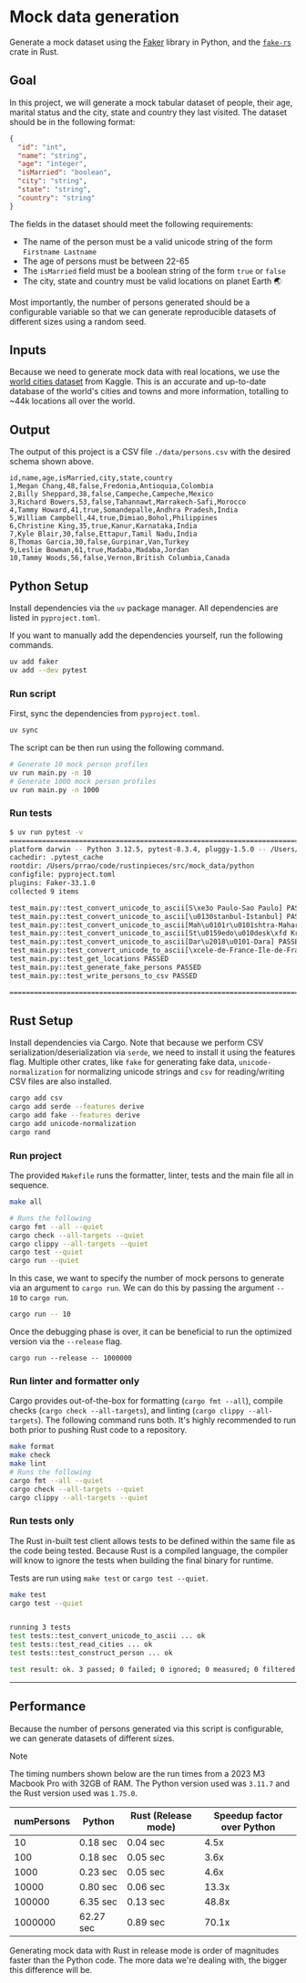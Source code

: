 # Mock data generation

Generate a mock dataset using the [Faker](https://faker.readthedocs.io/en/master/) library in
Python, and the [`fake-rs`](https://github.com/cksac/fake-rs) crate in Rust.

## Goal

In this project, we will generate a mock tabular dataset of people, their age, marital status and
the city, state and country they last visited. The dataset should be in the following format:

```json
{
  "id": "int",
  "name": "string",
  "age": "integer",
  "isMarried": "boolean",
  "city": "string",
  "state": "string",
  "country": "string"
}
```

The fields in the dataset should meet the following requirements:

- The name of the person must be a valid unicode string of the form `Firstname Lastname`
- The age of persons must be between 22-65
- The `isMarried` field must be a boolean string of the form `true` or `false`
- The city, state and country must be valid locations on planet Earth 🌏

Most importantly, the number of persons generated should be a configurable variable so that we can
generate reproducible datasets of different sizes using a random seed.

## Inputs

Because we need to generate mock data with real locations, we use the
[world cities dataset](https://www.kaggle.com/datasets/juanmah/world-cities?resource=download) from
Kaggle. This is an accurate and up-to-date database of the world's cities and towns and more
information, totalling to ~44k locations all over the world.

## Output

The output of this project is a CSV file `./data/persons.csv` with the desired schema shown above.

```csv
id,name,age,isMarried,city,state,country
1,Megan Chang,48,false,Fredonia,Antioquia,Colombia
2,Billy Sheppard,38,false,Campeche,Campeche,Mexico
3,Richard Bowers,53,false,Tahannawt,Marrakech-Safi,Morocco
4,Tammy Howard,41,true,Somandepalle,Andhra Pradesh,India
5,William Campbell,44,true,Dimiao,Bohol,Philippines
6,Christine King,35,true,Kanur,Karnataka,India
7,Kyle Blair,30,false,Ettapur,Tamil Nadu,India
8,Thomas Garcia,30,false,Gurpinar,Van,Turkey
9,Leslie Bowman,61,true,Madaba,Madaba,Jordan
10,Tammy Woods,56,false,Vernon,British Columbia,Canada
```

## Python Setup

Install dependencies via the `uv` package manager. All dependencies are listed in `pyproject.toml`.

If you want to manually add the dependencies yourself, run the following commands.

```bash
uv add faker
uv add --dev pytest
```

### Run script

First, sync the dependencies from `pyproject.toml`.

```bash
uv sync
```

The script can be then run using the following command.

```bash
# Generate 10 mock person profiles
uv run main.py -n 10
# Generate 1000 mock person profiles
uv run main.py -n 1000
```

### Run tests

```bash
$ uv run pytest -v
================================================================================================= test session starts =================================================================================================
platform darwin -- Python 3.12.5, pytest-8.3.4, pluggy-1.5.0 -- /Users/prrao/code/rustinpieces/src/mock_data/python/.venv/bin/python3
cachedir: .pytest_cache
rootdir: /Users/prrao/code/rustinpieces/src/mock_data/python
configfile: pyproject.toml
plugins: Faker-33.1.0
collected 9 items

test_main.py::test_convert_unicode_to_ascii[S\xe3o Paulo-Sao Paulo] PASSED                                                                                                                                      [ 11%]
test_main.py::test_convert_unicode_to_ascii[\u0130stanbul-Istanbul] PASSED                                                                                                                                      [ 22%]
test_main.py::test_convert_unicode_to_ascii[Mah\u0101r\u0101shtra-Maharashtra] PASSED                                                                                                                           [ 33%]
test_main.py::test_convert_unicode_to_ascii[St\u0159edo\u010desk\xfd Kraj-Stredocesky Kraj] PASSED                                                                                                              [ 44%]
test_main.py::test_convert_unicode_to_ascii[Dar\u2018\u0101-Dara] PASSED                                                                                                                                        [ 55%]
test_main.py::test_convert_unicode_to_ascii[\xcele-de-France-Ile-de-France] PASSED                                                                                                                              [ 66%]
test_main.py::test_get_locations PASSED                                                                                                                                                                         [ 77%]
test_main.py::test_generate_fake_persons PASSED                                                                                                                                                                 [ 88%]
test_main.py::test_write_persons_to_csv PASSED                                                                                                                                                                  [100%]

================================================================================================== 9 passed in 0.28s ==================================================================================================
```

## Rust Setup

Install dependencies via Cargo. Note that because we perform CSV serialization/deserialization via
`serde`, we need to install it using the features flag. Multiple other crates, like `fake` for
generating fake data, `unicode-normalization` for normalizing unicode strings and `csv` for
reading/writing CSV files are also installed.

```bash
cargo add csv
cargo add serde --features derive
cargo add fake --features derive
cargo add unicode-normalization
cargo rand
```

### Run project

The provided `Makefile` runs the formatter, linter, tests and the main file all in sequence.

```bash
make all

# Runs the following
cargo fmt --all --quiet
cargo check --all-targets --quiet
cargo clippy --all-targets --quiet
cargo test --quiet
cargo run --quiet
```

In this case, we want to specify the number of mock persons to generate via an argument to
`cargo run`. We can do this by passing the argument `-- 10` to `cargo run`.

```bash
cargo run -- 10
```

Once the debugging phase is over, it can be beneficial to run the optimized version via the
`--release` flag.

```
cargo run --release -- 1000000
```

### Run linter and formatter only

Cargo provides out-of-the-box for formatting (`cargo fmt --all`), compile checks (`cargo check --all-targets`),
and linting (`cargo clippy --all-targets`). The following command runs both. It's highly recommended
to run both prior to pushing Rust code to a
repository.

```bash
make format
make check
make lint
# Runs the following
cargo fmt --all --quiet
cargo check --all-targets --quiet
cargo clippy --all-targets --quiet
```

### Run tests only

The Rust in-built test client allows tests to be defined within the same file as the code being tested. Because Rust is a compiled language, the compiler will know to ignore the tests when building the final binary for runtime.

Tests are run using `make test` or `cargo test --quiet`.

```bash
make test
cargo test --quiet


running 3 tests
test tests::test_convert_unicode_to_ascii ... ok
test tests::test_read_cities ... ok
test tests::test_construct_person ... ok

test result: ok. 3 passed; 0 failed; 0 ignored; 0 measured; 0 filtered out; finished in 0.15s
```

---

## Performance

Because the number of persons generated via this script is configurable, we can generate datasets of
different sizes.

> [!NOTE]
> The timing numbers shown below are the run times from a 2023 M3 Macbook Pro with 32GB of RAM.
> The Python version used was `3.11.7` and the Rust version used was `1.75.0`.

| numPersons | Python    | Rust (Release mode) | Speedup factor over Python |
| ---------- | --------- | ------------------- | ---------------------------|
| 10         | 0.18 sec  | 0.04 sec | 4.5x |
| 100        | 0.18 sec  | 0.05 sec | 3.6x |
| 1000       | 0.23 sec  | 0.05 sec | 4.6x |
| 10000      | 0.80 sec  | 0.06 sec | 13.3x |
| 100000     | 6.35 sec  | 0.13 sec | 48.8x |
| 1000000    | 62.27 sec | 0.89 sec | 70.1x |

Generating mock data with Rust in release mode is order of magnitudes faster than the Python code.
The more data we're dealing with, the bigger this difference will be.
